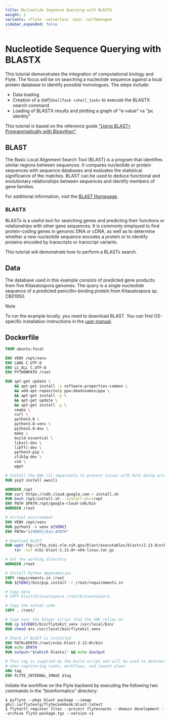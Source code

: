 ```yaml
---
title: Nucleotide Sequence Querying with BLASTX
weight: 1
variants: +flyte -serverless -byoc -selfmanaged
sidebar_expanded: false
---
```


# Nucleotide Sequence Querying with BLASTX

This tutorial demonstrates the integration of computational biology and Flyte.
The focus will be on searching a nucleotide sequence against a local protein database to identify possible homologues.
The steps include:

- Data loading
- Creation of a {ref}`ShellTask <shell_task>` to execute the BLASTX search command
- Loading of BLASTX results and plotting a graph of "e-value" vs "pc identity"

This tutorial is based on the reference guide ["Using BLAST+ Programmatically with Biopython"](https://widdowquinn.github.io/2018-03-06-ibioic/02-sequence_databases/03-programming_for_blast.html).

## BLAST

The Basic Local Alignment Search Tool (BLAST) is a program that identifies similar regions between sequences.
It compares nucleotide or protein sequences with sequence databases and evaluates the statistical significance of the matches.
BLAST can be used to deduce functional and evolutionary relationships between sequences and identify members of gene families.

For additional information, visit the [BLAST Homepage](https://blast.ncbi.nlm.nih.gov/Blast.cgi).

### BLASTX

BLASTx is a useful tool for searching genes and predicting their functions or relationships with other gene sequences.
It is commonly employed to find protein-coding genes in genomic DNA or cDNA, as well as to determine whether a new nucleotide sequence encodes a protein or to identify proteins encoded by transcripts or transcript variants.

This tutorial will demonstrate how to perform a BLASTx search.

## Data

The database used in this example consists of predicted gene products from five Kitasatospora genomes.
The query is a single nucleotide sequence of a predicted penicillin-binding protein from Kitasatospora sp. CB01950.

> [!NOTE]
> To run the example locally, you need to download BLAST.
> You can find OS-specific installation instructions in the [user manual](https://www.ncbi.nlm.nih.gov/books/NBK569861/).

## Dockerfile

```dockerfile
FROM ubuntu:focal

ENV VENV /opt/venv
ENV LANG C.UTF-8
ENV LC_ALL C.UTF-8
ENV PYTHONPATH /root

RUN apt-get update \
    && apt-get install -y software-properties-common \
    && add-apt-repository ppa:deadsnakes/ppa \
    && apt-get install -y \
    && apt-get update \
    && apt-get install -y \
    cmake \
    curl \
    python3.8 \
    python3.8-venv \
    python3.8-dev \
    make \
    build-essential \
    libssl-dev \
    libffi-dev \
    python3-pip \
    zlib1g-dev \
    vim \
    wget

# Install the AWS cli separately to prevent issues with boto being written over
RUN pip3 install awscli

WORKDIR /opt
RUN curl https://sdk.cloud.google.com > install.sh
RUN bash /opt/install.sh --install-dir=/opt
ENV PATH $PATH:/opt/google-cloud-sdk/bin
WORKDIR /root

# Virtual environment
ENV VENV /opt/venv
RUN python3 -m venv ${VENV}
ENV PATH="${VENV}/bin:$PATH"

# Download BLAST
RUN wget ftp://ftp.ncbi.nlm.nih.gov/blast/executables/blast+/2.13.0/ncbi-blast-2.13.0+-x64-linux.tar.gz && \
    tar -xzf ncbi-blast-2.13.0+-x64-linux.tar.gz

# Set the working directory
WORKDIR /root

# Install Python dependencies
COPY requirements.in /root
RUN ${VENV}/bin/pip install -r /root/requirements.in

# Copy data
# COPY blast/kitasatospora /root/kitasatospora

# Copy the actual code
COPY . /root/

# Copy over the helper script that the SDK relies on
RUN cp ${VENV}/bin/flytekit_venv /usr/local/bin/
RUN chmod a+x /usr/local/bin/flytekit_venv

# Check if BLAST is installed
ENV PATH=$PATH:/root/ncbi-blast-2.13.0+/bin
RUN echo $PATH
RUN output="$(which blastx)" && echo $output

# This tag is supplied by the build script and will be used to determine the version
# when registering tasks, workflows, and launch plans
ARG tag
ENV FLYTE_INTERNAL_IMAGE $tag
```

Initiate the workflow on the Flyte backend by executing the following two commands in the "bioinformatics" directory:

```shell
$ pyflyte --pkgs blast package --image ghcr.io/flyteorg/flytecookbook:blast-latest
$ flytectl register files --project flytesnacks --domain development --archive flyte-package.tgz --version v1
```